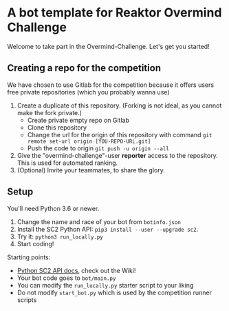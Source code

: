 # A bot template for Reaktor Overmind Challenge

Welcome to take part in the Overmind-Challenge. Let's get you started!

## Creating a repo for the competition

We have chosen to use Gitlab for the competition because it offers users free private repositories (which you probably wanna use)

1. Create a duplicate of this repository. (Forking is not ideal, as you cannot make the fork private.)
    * Create private empty repo on Gitlab
    * Clone this repository
    * Change the url for the origin of this repository with command ``git remote set-url origin [YOU-REPO-URL.git]``
    * Push the code to origin ``git push -u origin --all``
2. Give the "overmind-challenge"-user **reporter** access to the repository. This is used for automated ranking.
3. (Optional) Invite your teammates, to share the glory.

## Setup

You'll need Python 3.6 or newer.

1. Change the name and race of your bot from `botinfo.json`
2. Install the SC2 Python API: `pip3 install --user --upgrade sc2`.
3. Try it: `python3 run_locally.py`
4. Start coding!

Starting points:

- [Python SC2 API docs](https://github.com/Dentosal/python-sc2), check out the Wiki!
- Your bot code goes to `bot/main.py`
- You can modify the `run_locally.py` starter script to your liking
- Do not modify `start_bot.py` which is used by the competition runner scripts
